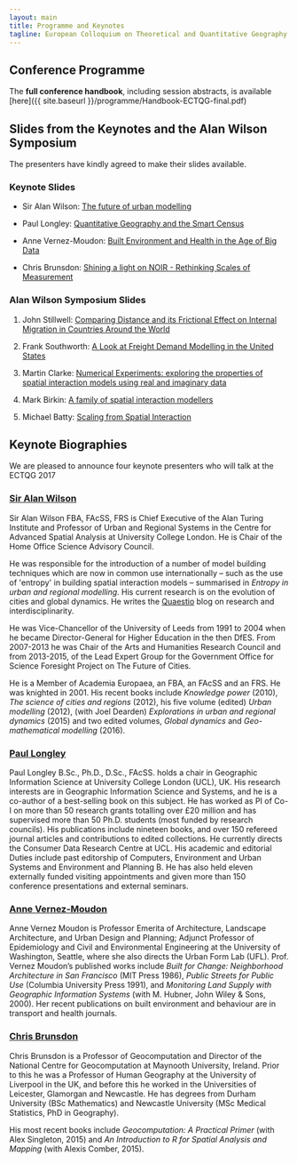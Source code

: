 ```yaml
---
layout: main
title: Programme and Keynotes
tagline: European Colloquium on Theoretical and Quantitative Geography
---
```


## Conference Programme

The **full conference handbook**, including session abstracts, is available [here]({{ site.baseurl }}/programme/Handbook-ECTQG-final.pdf)

<!-- For details about our keynote speakers, click [here](#keynotes).  -->

<!-- <img style="margin-left:20px; width:100%" src="{{ site.baseurl }}/assets/images/programme2.png" alt="Conference Programme" /> -->

## Slides from the Keynotes and the Alan Wilson Symposium

The presenters have kindly agreed to make their slides available.

### Keynote Slides

 - Sir Alan Wilson: <a href="{{ site.baseurl }}/presentations/a.wilson.pdf">The future of urban modelling</a>

 - Paul Longley: <a href="{{ site.baseurl }}/presentations/p.longley.pdf">Quantitative Geography and the Smart Census</a>

 - Anne Vernez-Moudon: <a href="{{ site.baseurl }}/presentations/a.v-m.pdf">Built Environment and Health in the Age of Big Data</a>

 - Chris Brunsdon: <a href="{{ site.baseurl }}/presentations/c.brunsdon.pdf">Shining a light on NOIR - Rethinking Scales of Measurement</a>



### Alan Wilson Symposium Slides

 1. John Stillwell: <a href="{{ site.baseurl }}/presentations/j.stillwell.pdf">Comparing Distance and its Frictional Effect on Internal Migration in Countries Around the World</a>

 2. Frank Southworth: <a href="{{ site.baseurl }}/presentations/f.southworth.pdf">A Look at Freight Demand Modelling in the United States</a>

 3. Martin Clarke: <a href="{{ site.baseurl }}/presentations/m.clarke.pdf">Numerical Experiments: exploring the properties of spatial interaction models using real and imaginary data</a>

 4. Mark Birkin: <a href="{{ site.baseurl }}/presentations/m.birkin.pdf">A family of spatial interaction modellers</a> 5. Michael Batty: <a href="{{ site.baseurl }}/presentations/m.batty.pdf">Scaling from Spatial Interaction</a>



## <a name="keynotes"></a>Keynote Biographies

We are pleased to announce four keynote presenters who will talk at the ECTQG 2017

### [Sir Alan Wilson](https://iris.ucl.ac.uk/iris/browse/profile?upi=AGWIL25)

Sir Alan Wilson FBA, FAcSS, FRS is Chief Executive of the Alan Turing Institute and Professor of Urban and Regional Systems in the Centre for Advanced Spatial Analysis at University College London. He is Chair of the Home Office Science Advisory Council. 
He was responsible for the introduction of a number of model building techniques which are now in common use internationally – such as the use of 'entropy' in building spatial interaction models – summarised in _Entropy in urban and regional modelling_. His current research is on the evolution of cities and global dynamics.  He writes the [Quaestio](http://quaestio.blogweb.casa.ucl.ac.uk/) blog on research and interdisciplinarity.
He was Vice-Chancellor of the University of Leeds from 1991 to 2004 when he became Director-General for Higher Education in the then DfES. From 2007-2013 he was Chair of the Arts and Humanities Research Council and from 2013-2015, of the Lead Expert Group for the Government Office for Science Foresight Project on The Future of Cities. 
He is a Member of Academia Europaea, an FBA, an FAcSS and an FRS. He was knighted in 2001. His recent books include _Knowledge power_ (2010), _The science of cities and regions_ (2012), his five volume (edited) _Urban modelling_ (2012), (with Joel Dearden) _Explorations in urban and regional dynamics_ (2015) and two edited volumes, _Global dynamics_ and _Geo-mathematical modelling_ (2016). 

<!--
### [Alison Heppenstall](http://www.geog.leeds.ac.uk/people/a.heppenstall)

Alison Heppenstall is a Professor of Geocomputation at the School of Geography, University of Leeds. Her research interests are focused on the development of AI methods, particularly agent-based modelling, for understanding processes and evolution of geographical systems. In particular she is interested in methods for incorporating human behaviour in individual-level models and big data analytics. Professor Heppenstall's recent contributions include the editted collection _Agent-Based Models of Geographical Systems_ (with  A. Crooks, L. See, and M. Batty, 2012).
-->

### [Paul Longley](http://www.geog.ucl.ac.uk/people/academic-staff/paul-longley)

Paul Longley B.Sc., Ph.D., D.Sc., FAcSS. holds a chair in Geographic Information Science at University College London (UCL), UK. His research interests are in Geographic Information Science and Systems, and he is a co-author of a best-selling book on this subject. He has worked as PI of Co-I on more than 50 research grants totalling over £20 million and has supervised more than 50 Ph.D. students (most funded by research councils). His publications include nineteen books, and over 150 refereed journal articles and contributions to edited collections. He currently directs the Consumer Data Research Centre at UCL. His academic and editorial Duties include past editorship of Computers, Environment and Urban Systems and Environment and Planning B. He has also held eleven externally funded visiting appointments and given more than 150 conference presentations and external seminars.

### [Anne Vernez-Moudon](https://depts.washington.edu/ufl/people/anne/index.html)

Anne Vernez Moudon is Professor Emerita of Architecture, Landscape Architecture, and Urban Design and Planning; Adjunct Professor of Epidemiology and Civil and Environmental Engineering at the University of Washington, Seattle, where she also directs the Urban Form Lab (UFL). Prof. Vernez Moudon’s published works include _Built for Change: Neighborhood Architecture in San Francisco_ (MIT Press 1986), _Public Streets for Public Use_ (Columbia University Press 1991), and _Monitoring Land Supply with Geographic Information Systems_ (with M. Hubner, John Wiley & Sons, 2000). Her recent publications on built environment and behaviour are in transport and health journals.

### [Chris Brunsdon](https://www.maynoothuniversity.ie/people/chris-brunsdon)

Chris Brunsdon is a Professor of Geocomputation and Director of the National Centre for Geocomputation at Maynooth University, Ireland. Prior to this he was a Professor of Human Geography at the University of Liverpool in the UK, and before this he worked in the Universities of Leicester, Glamorgan and Newcastle. He has degrees from Durham University (BSc Mathematics) and Newcastle University (MSc Medical Statistics, PhD in Geography). 

His most recent books include  _Geocomputation: A Practical Primer_ (with Alex Singleton, 2015)  and _An Introduction to R for Spatial Analysis and Mapping_ (with Alexis Comber, 2015). 


